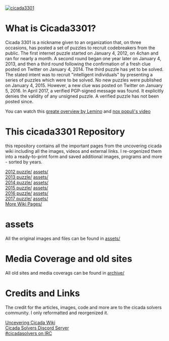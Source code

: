 <a href="https://www.youtube.com/watch?v=I2O7blSSzpI">
<img src="https://github.com/cijhho123/cicada3301/blob/main/2012/additional%20media/images/cicada%20(from%20the%20website).jpg" alt="cicada3301">
</a>

# What is Cicada3301?
Cicada 3301 is a nickname given to an organization that, on three occasions, has posted a set of puzzles to recruit codebreakers from the public. The first internet puzzle started on January 4, 2012, on 4chan and ran for nearly a month. A second round began one year later on January 4, 2013, and then a third round following the confirmation of a fresh clue posted on Twitter on January 4, 2014. The third puzzle has yet to be solved. The stated intent was to recruit "intelligent individuals" by presenting a series of puzzles which were to be solved. No new puzzles were published on January 4, 2015. However, a new clue was posted on Twitter on January 5, 2016. In April 2017, a verified PGP-signed message was found. It explicitly denies the validity of any unsigned puzzle. A verified puzzle has not been posted since.

You can watch this [greate overview by Lemino](https://www.youtube.com/watch?v=I2O7blSSzpI) and [nox populi's video](https://www.youtube.com/watch?v=l0z03ntMJio)


# This cicada3301 Repository
this repository contains all the important pages from the uncovering cicada wiki including all the images, videos and external links.
I re-orgenized them into a ready-to-print form and saved additional images, programs and more - sorted by years.

[2012 puzzle/](/2012)       [assets/](/assets/2012)</br>
[2013 puzzle/](/2013)  [assets/](/assets)</br>
[2014 puzzle/](/2014)  [assets/](/assets)</br>
[2015 puzzle/](/2015)  [assets/](/assets)</br>
[2016 puzzle/](/2016)  [assets/](/assets)</br>
[2017 puzzle/](/2017)  [assets/](/assets)</br>
[More Wiki Pages/](/EXTRA%20WIKI%20PAGES)

# assets
All the original images and files can be found in [assets/](/assets)

# Media Coverage and old sites
All old sites and media coverags can be found in [archive/](/Archive)


# Credits and Links
The credit for the articles, images, code and more are to the cicada solvers community. 
I only reformatted and reorgenized it.

[Uncevering Cicada Wiki](https://uncovering-cicada.fandom.com/wiki/Uncovering_Cicada_Wiki)</br>
[Cicada Solvers Discord Server](https://discord.com/invite/eMmeaA9)</br>
[#cicadasolvers on IRC](https://webchat.freenode.net/#cicadasolvers)</br>
